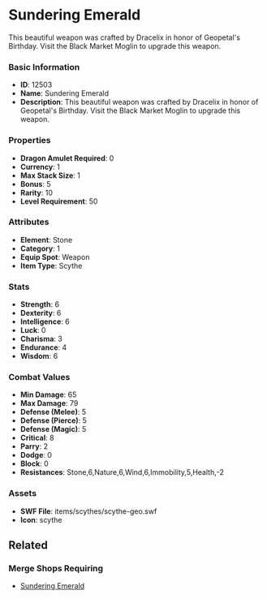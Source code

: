 # Sundering Emerald

This beautiful weapon was crafted by Dracelix in honor of Geopetal's Birthday. Visit the Black Market Moglin to upgrade this weapon.

### Basic Information

- **ID**: 12503
- **Name**: Sundering Emerald
- **Description**: This beautiful weapon was crafted by Dracelix in honor of Geopetal&#039;s Birthday. Visit the Black Market Moglin to upgrade this weapon.

### Properties

- **Dragon Amulet Required**: 0
- **Currency**: 1
- **Max Stack Size**: 1
- **Bonus**: 5
- **Rarity**: 10
- **Level Requirement**: 50

### Attributes

- **Element**: Stone
- **Category**: 1
- **Equip Spot**: Weapon
- **Item Type**: Scythe

### Stats

- **Strength**: 6
- **Dexterity**: 6
- **Intelligence**: 6
- **Luck**: 0
- **Charisma**: 3
- **Endurance**: 4
- **Wisdom**: 6

### Combat Values

- **Min Damage**: 65
- **Max Damage**: 79
- **Defense (Melee)**: 5
- **Defense (Pierce)**: 5
- **Defense (Magic)**: 5
- **Critical**: 8
- **Parry**: 2
- **Dodge**: 0
- **Block**: 0
- **Resistances**: Stone,6,Nature,6,Wind,6,Immobility,5,Health,-2

### Assets

- **SWF File**: items/scythes/scythe-geo.swf
- **Icon**: scythe

## Related

### Merge Shops Requiring

- [Sundering Emerald](../merge-shops/207-sundering-emerald.md)

